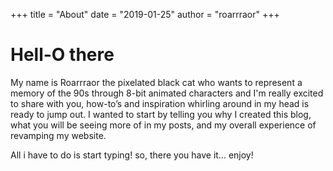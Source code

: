 +++
title = "About"
date = "2019-01-25"
author = "roarrraor"
+++

# Hell-O there

My name is Roarrraor the pixelated black cat who wants to represent a memory of the 90s through 8-bit animated characters and I'm really excited to share  with you, how-to’s and inspiration whirling around in my head is ready to jump out. I wanted to start by telling you why I created this blog, what you will be seeing more of in my posts, and my overall experience of revamping my website.

All i have to do is start typing!
so, there you have it... enjoy!
